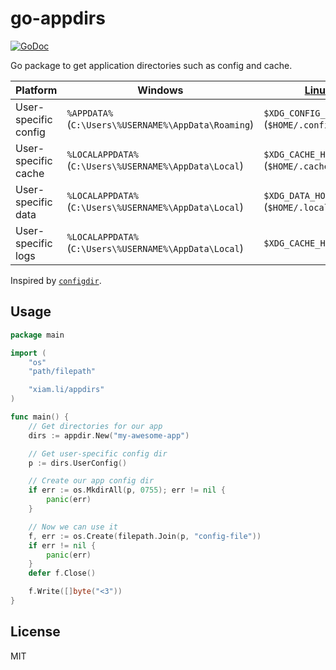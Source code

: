 # go-appdirs

[![GoDoc](https://godoc.org/github.com/emersion/go-appdir?status.svg)](https://godoc.org/xiam.li/appdirs)

Go package to get application directories such as config and cache.

Platform | Windows | [Linux/BSDs] | [macOS]
-------- | ------- | ------------------------------------------------------------------------------------------ | -----
User-specific config | `%APPDATA%` (`C:\Users\%USERNAME%\AppData\Roaming`) | `$XDG_CONFIG_HOME` (`$HOME/.config`) | `$HOME/Library/Application Support`
User-specific cache | `%LOCALAPPDATA%` (`C:\Users\%USERNAME%\AppData\Local`) | `$XDG_CACHE_HOME` (`$HOME/.cache`) | `$HOME/Library/Caches`
User-specific data | `%LOCALAPPDATA%` (`C:\Users\%USERNAME%\AppData\Local`) | `$XDG_DATA_HOME` (`$HOME/.local/share`) | `$HOME/Library/Application Support`
User-specific logs | `%LOCALAPPDATA%` (`C:\Users\%USERNAME%\AppData\Local`) | `$XDG_CACHE_HOME/<name>/logs` | `$HOME/Library/Logs`

[Linux/BSDs]: https://specifications.freedesktop.org/basedir-spec/basedir-spec-latest.html
[macOS]: https://developer.apple.com/library/archive/documentation/FileManagement/Conceptual/FileSystemProgrammingGuide/FileSystemOverview/FileSystemOverview.html#//apple_ref/doc/uid/TP40010672-CH2-SW1

Inspired by [`configdir`](https://github.com/shibukawa/configdir).

## Usage

```go
package main

import (
	"os"
	"path/filepath"

	"xiam.li/appdirs"
)

func main() {
	// Get directories for our app
	dirs := appdir.New("my-awesome-app")

	// Get user-specific config dir
	p := dirs.UserConfig()

	// Create our app config dir
	if err := os.MkdirAll(p, 0755); err != nil {
		panic(err)
	}

	// Now we can use it
	f, err := os.Create(filepath.Join(p, "config-file"))
	if err != nil {
		panic(err)
	}
	defer f.Close()

	f.Write([]byte("<3"))
}
```

## License

MIT
